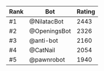 Rank|Bot|Rating
---|---|---
#1|@NilatacBot|2443
#2|@OpeningsBot|2326
#3|@anti-bot|2160
#4|@CatNail|2054
#5|@pawnrobot|1940
